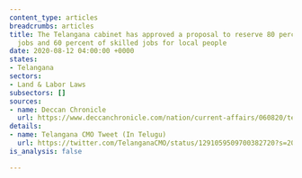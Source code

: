 ```yaml
---
content_type: articles
breadcrumbs: articles
title: The Telangana cabinet has approved a proposal to reserve 80 percent of semiskilled
  jobs and 60 percent of skilled jobs for local people
date: 2020-08-12 04:00:00 +0000
states:
- Telangana
sectors:
- Land & Labor Laws
subsectors: []
sources:
- name: Deccan Chronicle
  url: https://www.deccanchronicle.com/nation/current-affairs/060820/telangana-decides-to-reserve-majority-of-new-jobs-for-local-workers.html
details:
- name: Telangana CMO Tweet (In Telugu)
  url: https://twitter.com/TelanganaCMO/status/1291059509700382720?s=20
is_analysis: false

---
```

